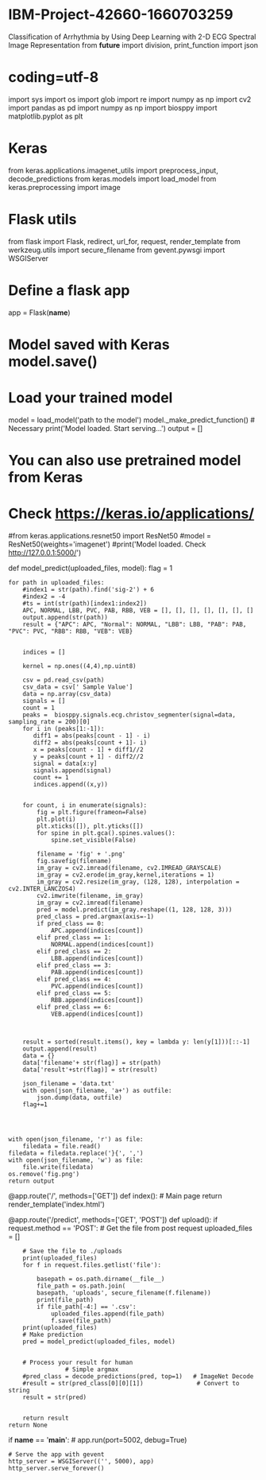 # IBM-Project-42660-1660703259
Classification of Arrhythmia by Using Deep Learning with 2-D ECG Spectral Image Representation
from __future__ import division, print_function
import json
# coding=utf-8
import sys
import os
import glob
import re
import numpy as np
import cv2
import pandas as pd
import numpy as np
import biosppy
import matplotlib.pyplot as plt
# Keras
from keras.applications.imagenet_utils import preprocess_input, decode_predictions
from keras.models import load_model
from keras.preprocessing import image

# Flask utils
from flask import Flask, redirect, url_for, request, render_template
from werkzeug.utils import secure_filename
from gevent.pywsgi import WSGIServer

# Define a flask app
app = Flask(__name__)


# Model saved with Keras model.save()

# Load your trained model
model = load_model('path to the model')
model._make_predict_function()          # Necessary
print('Model loaded. Start serving...')
output = []
# You can also use pretrained model from Keras
# Check https://keras.io/applications/
#from keras.applications.resnet50 import ResNet50
#model = ResNet50(weights='imagenet')
#print('Model loaded. Check http://127.0.0.1:5000/')

def model_predict(uploaded_files, model):
    flag = 1
    
    for path in uploaded_files:
        #index1 = str(path).find('sig-2') + 6
        #index2 = -4
        #ts = int(str(path)[index1:index2])
        APC, NORMAL, LBB, PVC, PAB, RBB, VEB = [], [], [], [], [], [], []
        output.append(str(path))
        result = {"APC": APC, "Normal": NORMAL, "LBB": LBB, "PAB": PAB, "PVC": PVC, "RBB": RBB, "VEB": VEB}

        
        indices = []
        
        kernel = np.ones((4,4),np.uint8)
        
        csv = pd.read_csv(path)
        csv_data = csv[' Sample Value']
        data = np.array(csv_data)
        signals = []
        count = 1
        peaks =  biosppy.signals.ecg.christov_segmenter(signal=data, sampling_rate = 200)[0]
        for i in (peaks[1:-1]):
           diff1 = abs(peaks[count - 1] - i)
           diff2 = abs(peaks[count + 1]- i)
           x = peaks[count - 1] + diff1//2
           y = peaks[count + 1] - diff2//2
           signal = data[x:y]
           signals.append(signal)
           count += 1
           indices.append((x,y))

            
        for count, i in enumerate(signals):
            fig = plt.figure(frameon=False)
            plt.plot(i) 
            plt.xticks([]), plt.yticks([])
            for spine in plt.gca().spines.values():
                spine.set_visible(False)

            filename = 'fig' + '.png'
            fig.savefig(filename)
            im_gray = cv2.imread(filename, cv2.IMREAD_GRAYSCALE)
            im_gray = cv2.erode(im_gray,kernel,iterations = 1)
            im_gray = cv2.resize(im_gray, (128, 128), interpolation = cv2.INTER_LANCZOS4)
            cv2.imwrite(filename, im_gray)
            im_gray = cv2.imread(filename)
            pred = model.predict(im_gray.reshape((1, 128, 128, 3)))
            pred_class = pred.argmax(axis=-1)
            if pred_class == 0:
                APC.append(indices[count]) 
            elif pred_class == 1:
                NORMAL.append(indices[count]) 
            elif pred_class == 2:    
                LBB.append(indices[count])
            elif pred_class == 3:
                PAB.append(indices[count])
            elif pred_class == 4:
                PVC.append(indices[count])
            elif pred_class == 5:
                RBB.append(indices[count]) 
            elif pred_class == 6:
                VEB.append(indices[count])
        


        result = sorted(result.items(), key = lambda y: len(y[1]))[::-1]   
        output.append(result)
        data = {}
        data['filename'+ str(flag)] = str(path)
        data['result'+str(flag)] = str(result)

        json_filename = 'data.txt'
        with open(json_filename, 'a+') as outfile:
            json.dump(data, outfile) 
        flag+=1 
    



    with open(json_filename, 'r') as file:
        filedata = file.read()
    filedata = filedata.replace('}{', ',')
    with open(json_filename, 'w') as file:
        file.write(filedata) 
    os.remove('fig.png')      
    return output
    
    

    
    


@app.route('/', methods=['GET'])
def index():
    # Main page
    return render_template('index.html')


@app.route('/predict', methods=['GET', 'POST'])
def upload():
    if request.method == 'POST':
        # Get the file from post request
        uploaded_files = []

        # Save the file to ./uploads
        print(uploaded_files)
        for f in request.files.getlist('file'):

            basepath = os.path.dirname(__file__)
            file_path = os.path.join(
            basepath, 'uploads', secure_filename(f.filename))
            print(file_path)
            if file_path[-4:] == '.csv':
                uploaded_files.append(file_path)
                f.save(file_path)
        print(uploaded_files)        
        # Make prediction
        pred = model_predict(uploaded_files, model)


        # Process your result for human
                    # Simple argmax
        #pred_class = decode_predictions(pred, top=1)   # ImageNet Decode
        #result = str(pred_class[0][0][1])               # Convert to string
        result = str(pred)
        

        return result
    return None


if __name__ == '__main__':
    # app.run(port=5002, debug=True)

    # Serve the app with gevent
    http_server = WSGIServer(('', 5000), app)
    http_server.serve_forever()
